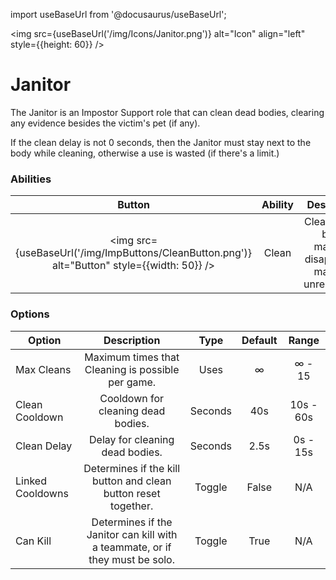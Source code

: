 import useBaseUrl from '@docusaurus/useBaseUrl';

<img src={useBaseUrl('/img/Icons/Janitor.png')} alt="Icon" align="left" style={{height: 60}} />
# Janitor

The Janitor is an Impostor Support role that can clean dead bodies, clearing any evidence besides the victim's pet (if any).

If the clean delay is not 0 seconds, then the Janitor must stay next to the body while cleaning, otherwise a use is wasted (if there's a limit.)

### Abilities

| Button | Ability | Description | Type |
|:----------:|:----------:|:-----------------:|:------:|
| <img src={useBaseUrl('/img/ImpButtons/CleanButton.png')} alt="Button" style={{width: 50}} /> | Clean | Clean a dead body, making it disapear and making it unreportable. | Dead Body Interaction |

### Options

| Option | Description | Type | Default | Range |
|----------|:-----------------:|:------:|:------:|:------:|
| Max Cleans | Maximum times that Cleaning is possible per game. | Uses | ∞ | ∞ - 15 |
| Clean Cooldown | Cooldown for cleaning dead bodies. | Seconds | 40s | 10s - 60s |
| Clean Delay | Delay for cleaning dead bodies. | Seconds | 2.5s | 0s - 15s |
| Linked Cooldowns | Determines if the kill button and clean button reset together. | Toggle | False | N/A |
| Can Kill | Determines if the Janitor can kill with a teammate, or if they must be solo. | Toggle | True | N/A |
